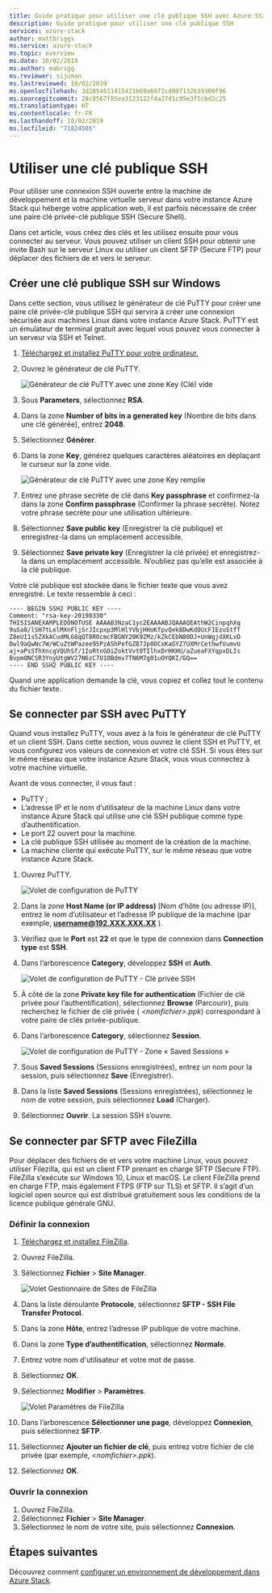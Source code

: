 ```yaml
---
title: Guide pratique pour utiliser une clé publique SSH avec Azure Stack | Microsoft Docs
description: Guide pratique pour utiliser une clé publique SSH
services: azure-stack
author: mattbriggs
ms.service: azure-stack
ms.topic: overview
ms.date: 10/02/2019
ms.author: mabrigg
ms.reviewer: sijuman
ms.lastreviewed: 10/02/2019
ms.openlocfilehash: 3d2854511415421b69a6972cd807132639300f96
ms.sourcegitcommit: 28c8567f85ea3123122f4a27d1c95e3f5cbd2c25
ms.translationtype: HT
ms.contentlocale: fr-FR
ms.lasthandoff: 10/02/2019
ms.locfileid: "71824505"
---
```

# <a name="use-an-ssh-public-key"></a>Utiliser une clé publique SSH

Pour utiliser une connexion SSH ouverte entre la machine de développement et la machine virtuelle serveur dans votre instance Azure Stack qui héberge votre application web, il est parfois nécessaire de créer une paire clé privée-clé publique SSH (Secure Shell). 

Dans cet article, vous créez des clés et les utilisez ensuite pour vous connecter au serveur. Vous pouvez utiliser un client SSH pour obtenir une invite Bash sur le serveur Linux ou utiliser un client SFTP (Secure FTP) pour déplacer des fichiers de et vers le serveur.

## <a name="create-an-ssh-public-key-on-windows"></a>Créer une clé publique SSH sur Windows

Dans cette section, vous utilisez le générateur de clé PuTTY pour créer une paire clé privée-clé publique SSH qui servira à créer une connexion sécurisée aux machines Linux dans votre instance Azure Stack. PuTTY est un émulateur de terminal gratuit avec lequel vous pouvez vous connecter à un serveur via SSH et Telnet.

1. [Téléchargez et installez PuTTY pour votre ordinateur.](https://www.chiark.greenend.org.uk/~sgtatham/putty/latest.html)

1. Ouvrez le générateur de clé PuTTY.

    ![Générateur de clé PuTTY avec une zone Key (Clé) vide](media/azure-stack-dev-start-howto-ssh-public-key/001-putty-key-gen-start.png)

1. Sous **Parameters**, sélectionnez **RSA**.

1. Dans la zone **Number of bits in a generated key** (Nombre de bits dans une clé générée), entrez **2048**.  

1. Sélectionnez **Générer**.

1. Dans la zone **Key**, générez quelques caractères aléatoires en déplaçant le curseur sur la zone vide.

    ![Générateur de clé PuTTY avec une zone Key remplie](media/azure-stack-dev-start-howto-ssh-public-key/002-putty-key-gen-result.png)

1. Entrez une phrase secrète de clé dans **Key passphrase** et confirmez-la dans la zone **Confirm passphrase** (Confirmer la phrase secrète). Notez votre phrase secrète pour une utilisation ultérieure.

1. Sélectionnez **Save public key** (Enregistrer la clé publique) et enregistrez-la dans un emplacement accessible.

1. Sélectionnez **Save private key** (Enregistrer la clé privée) et enregistrez-la dans un emplacement accessible. N’oubliez pas qu’elle est associée à la clé publique.

Votre clé publique est stockée dans le fichier texte que vous avez enregistré. Le texte ressemble à ceci :

```text  
---- BEGIN SSH2 PUBLIC KEY ----
Comment: "rsa-key-20190330"
THISISANEXAMPLEDONOTUSE AAAAB3NzaC1yc2EAAAABJQAAAQEAthW2CinpqhXq
9uSa8/lSH7tLelMXnFljSrJIcpxp3MlHlYVbjHHoKfpvQek8DwKdOUcFIEzuStfT
Z8eUI1s5ZXkACudML68qQT8R0cmcFBGNY20K9ZMz/kZkCEbN80DJ+UnWgjdXKLvD
Dwl9aQwNc7W/WCuZtWPazee95PzAShPefGZ87Jp0OCxKaGYZ7UXMrCethwfVumvU
aj+aPsSThXncgVQUhSf/1IoRtnGOiZoktVvt0TIlhxDrHKHU/aZueaFXYqpxDLIs
BvpmONCSR3YnyUtgWV27N6zC7U1OBdmv7TN6M7g01uOYQKI/GQ==
---- END SSH2 PUBLIC KEY ----
```

Quand une application demande la clé, vous copiez et collez tout le contenu du fichier texte.

## <a name="connect-with-ssh-by-using-putty"></a>Se connecter par SSH avec PuTTY

Quand vous installez PuTTY, vous avez à la fois le générateur de clé PuTTY et un client SSH. Dans cette section, vous ouvrez le client SSH et PuTTY, et vous configurez vos valeurs de connexion et votre clé SSH. Si vous êtes sur le même réseau que votre instance Azure Stack, vous vous connectez à votre machine virtuelle.

Avant de vous connecter, il vous faut :
- PuTTY ;
- L’adresse IP et le nom d’utilisateur de la machine Linux dans votre instance Azure Stack qui utilise une clé SSH publique comme type d’authentification.
- Le port 22 ouvert pour la machine.
- La clé publique SSH utilisée au moment de la création de la machine.
- La machine cliente qui exécute PuTTY, sur le même réseau que votre instance Azure Stack.

1. Ouvrez PuTTY.

    ![Volet de configuration de PuTTY](media/azure-stack-dev-start-howto-ssh-public-key/002-putty-connect.png)

2. Dans la zone **Host Name (or IP address)** [Nom d’hôte (ou adresse IP)], entrez le nom d’utilisateur et l’adresse IP publique de la machine (par exemple, **username@192.XXX.XXX.XX** ). 
3. Vérifiez que le **Port** est **22** et que le type de connexion dans **Connection type** est **SSH**.
4. Dans l’arborescence **Category**, développez **SSH** et **Auth**.

    ![Volet de configuration de PuTTY - Clé privée SSH](media/azure-stack-dev-start-howto-ssh-public-key/002-putty-set-private-key.png)

5. À côté de la zone **Private key file for authentication** (Fichier de clé privée pour l’authentification), sélectionnez **Browse** (Parcourir), puis recherchez le fichier de clé privée ( *\<nomfichier>.ppk*) correspondant à votre paire de clés privée-publique.
6. Dans l’arborescence **Category**, sélectionnez **Session**.

    ![Volet de configuration de PuTTY - Zone « Saved Sessions »](media/azure-stack-dev-start-howto-ssh-public-key/003-puTTY-save-session.png)

7. Sous **Saved Sessions** (Sessions enregistrées), entrez un nom pour la session, puis sélectionnez **Save** (Enregistrer).
8. Dans la liste **Saved Sessions** (Sessions enregistrées), sélectionnez le nom de votre session, puis sélectionnez **Load** (Charger).
9. Sélectionnez **Ouvrir**. La session SSH s’ouvre.

## <a name="connect-with-sftp-with-filezilla"></a>Se connecter par SFTP avec FileZilla

Pour déplacer des fichiers de et vers votre machine Linux, vous pouvez utiliser Filezilla, qui est un client FTP prenant en charge SFTP (Secure FTP). FileZilla s’exécute sur Windows 10, Linux et macOS. Le client FileZilla prend en charge FTP, mais également FTPS (FTP sur TLS) et SFTP. Il s’agit d’un logiciel open source qui est distribué gratuitement sous les conditions de la licence publique générale GNU.

### <a name="set-your-connection"></a>Définir la connexion

1. [Téléchargez et installez FileZilla](https://filezilla-project.org/download.php).
1. Ouvrez FileZilla.
1. Sélectionnez **Fichier** > **Site Manager**.

    ![Volet Gestionnaire de Sites de FileZilla](media/azure-stack-dev-start-howto-ssh-public-key/005-filezilla-file-manager.png)

1. Dans la liste déroulante **Protocole**, sélectionnez **SFTP - SSH File Transfer Protocol**.
1. Dans la zone **Hôte**, entrez l’adresse IP publique de votre machine.
1. Dans la zone **Type d’authentification**, sélectionnez **Normale**.
1. Entrez votre nom d'utilisateur et votre mot de passe.
1. Sélectionnez **OK**.
1. Sélectionnez **Modifier** > **Paramètres**.

    ![Volet Paramètres de FileZilla](media/azure-stack-dev-start-howto-ssh-public-key/006-filezilla-add-private-key.png)

1. Dans l’arborescence **Sélectionner une page**, développez **Connexion**, puis sélectionnez **SFTP**.
1. Sélectionnez **Ajouter un fichier de clé**, puis entrez votre fichier de clé privée (par exemple, *\<nomfichier>.ppk*).
1. Sélectionnez **OK**.

### <a name="open-your-connection"></a>Ouvrir la connexion

1. Ouvrez FileZilla.
1. Sélectionnez **Fichier** > **Site Manager**.
1. Sélectionnez le nom de votre site, puis sélectionnez **Connexion**.

## <a name="next-steps"></a>Étapes suivantes

Découvrez comment [configurer un environnement de développement dans Azure Stack](azure-stack-dev-start.md).

